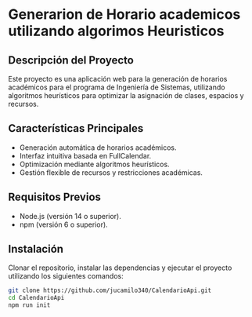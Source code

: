 # Generarion de Horario academicos utilizando algorimos Heuristicos

## Descripción del Proyecto

Este proyecto es una aplicación web para la generación de horarios académicos para el programa de Ingeniería de Sistemas, utilizando algoritmos heurísticos para optimizar la asignación de clases, espacios y recursos.

## Características Principales

- Generación automática de horarios académicos.
- Interfaz intuitiva basada en FullCalendar.
- Optimización mediante algoritmos heurísticos.
- Gestión flexible de recursos y restricciones académicas.

## Requisitos Previos

- Node.js (versión 14 o superior).
- npm (versión 6 o superior).

## Instalación

Clonar el repositorio, instalar las dependencias y ejecutar el proyecto utilizando los siguientes comandos:

```bash
git clone https://github.com/jucamilo340/CalendarioApi.git
cd CalendarioApi
npm run init


